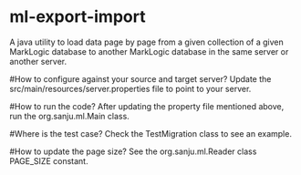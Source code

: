 # ml-export-import
A java utility to load data page by page from a given collection of a given MarkLogic database to another MarkLogic database in the same server or another server.

#How to configure against your source and target server?
Update the src/main/resources/server.properties file to point to your server. 

#How to run the code?
After updating the property file mentioned above, run the org.sanju.ml.Main class.

#Where is the test case?
Check the TestMigration class to see an example.

#How to update the page size?
See the org.sanju.ml.Reader class PAGE_SIZE constant.
